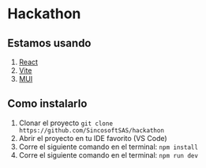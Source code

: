 # Hackathon

## Estamos usando

1. [React](<https://es.reactjs.org/>)
2. [Vite](<https://vitejs.dev/>)
3. [MUI](<https://mui.com/>)

## Como instalarlo

1. Clonar el proyecto `git clone https://github.com/SincosoftSAS/hackathon`
2. Abrir el proyecto en tu IDE favorito (VS Code)
3. Corre el siguiente comando en el terminal: `npm install`
4. Corre el siguiente comando en el terminal: `npm run dev`

